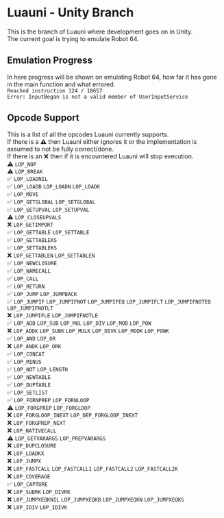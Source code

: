 # Luauni - Unity Branch
This is the branch of Luauni where development goes on in Unity.<br>
The current goal is trying to emulate Robot 64.

## Emulation Progress
In here progress will be shown on emulating Robot 64, how far it has gone in the main function and what errored.<br>
`Reached instruction 124 / 18657`<br>
`Error: InputBegan is not a valid member of UserInputService`

## Opcode Support
This is a list of all the opcodes Luauni currently supports.<br>
If there is a ⚠️ then Luauni either ignores it or the implementation is assumed to not be fully correct/done.<br>
If there is an ❌ then if it is encountered Luauni will stop execution.<br>
⚠️ `LOP_NOP`<br>
⚠️ `LOP_BREAK`<br>
✅ `LOP_LOADNIL`<br>
✅ `LOP_LOADB` `LOP_LOADN` `LOP_LOADK`<br>
✅ `LOP_MOVE`<br>
✅ `LOP_GETGLOBAL` `LOP_SETGLOBAL`<br>
✅ `LOP_GETUPVAL` `LOP_SETUPVAL`<br>
⚠️ `LOP_CLOSEUPVALS`<br>
❌ `LOP_GETIMPORT`<br>
✅ `LOP_GETTABLE` `LOP_SETTABLE`<br>
✅ `LOP_GETTABLEKS`<br>
✅ `LOP_SETTABLEKS`<br>
❌ `LOP_GETTABLEN` `LOP_SETTABLEN`<br>
✅ `LOP_NEWCLOSURE`<br>
✅ `LOP_NAMECALL`<br>
✅ `LOP_CALL`<br>
✅ `LOP_RETURN`<br>
✅ `LOP_JUMP` `LOP_JUMPBACK`<br>
✅ `LOP_JUMPIF` `LOP_JUMPIFNOT` `LOP_JUMPIFEQ` `LOP_JUMPIFLT` `LOP_JUMPIFNOTEQ` `LOP_JUMPIFNOTLT`<br>
❌ `LOP_JUMPIFLE` `LOP_JUMPIFNOTLE`<br>
✅ `LOP_ADD` `LOP_SUB` `LOP_MUL` `LOP_DIV` `LOP_MOD` `LOP_POW`<br>
❌ `LOP_ADDK` `LOP_SUBK` `LOP_MULK` `LOP_DIVK` `LOP_MODK` `LOP_POWK`<br>
✅ `LOP_AND` `LOP_OR`<br>
❌ `LOP_ANDK` `LOP_ORK`<br>
✅ `LOP_CONCAT`<br>
✅ `LOP_MINUS`<br>
✅ `LOP_NOT` `LOP_LENGTH`<br>
✅ `LOP_NEWTABLE`<br>
✅ `LOP_DUPTABLE`<br>
✅ `LOP_SETLIST`<br>
✅ `LOP_FORNPREP` `LOP_FORNLOOP`<br>
⚠️ `LOP_FORGPREP` `LOP_FORGLOOP`<br>
❌ `LOP_FORGLOOP_INEXT` `LOP_DEP_FORGLOOP_INEXT`<br>
❌ `LOP_FORGPREP_NEXT`<br>
❌ `LOP_NATIVECALL`<br>
⚠️ `LOP_GETVARARGS` `LOP_PREPVARARGS`<br>
❌ `LOP_DUPCLOSURE`<br>
❌ `LOP_LOADKX`<br>
❌ `LOP_JUMPX`<br>
❌ `LOP_FASTCALL` `LOP_FASTCALL1` `LOP_FASTCALL2` `LOP_FASTCALL2K`<br>
❌ `LOP_COVERAGE`<br>
✅ `LOP_CAPTURE`<br>
❌ `LOP_SUBRK` `LOP_DIVRK`<br>
❌ `LOP_JUMPXEQKNIL` `LOP_JUMPXEQKB` `LOP_JUMPXEQKN` `LOP_JUMPXEQKS`<br>
❌ `LOP_IDIV` `LOP_IDIVK`<br>
